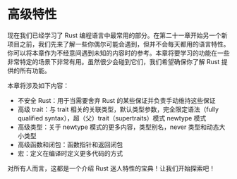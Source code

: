 # 高级特性

<!-- https://github.com/rust-lang/book/blob/main/src/ch20-00-advanced-features.md -->
<!-- commit 3a30e4c1fbe641afc066b3af9eb01dcdf5ed8b24 -->

现在我们已经学习了 Rust 编程语言中最常用的部分。在第二十一章开始另一个新项目之前，我们先来了解一些你偶尔可能会遇到，但并不会每天都用的语言特性。你可以将本章作为不经意间遇到未知的内容时的参考。本章将要学习的功能在一些非常特定的场景下非常有用。虽然很少会碰到它们，我们希望确保你了解 Rust 提供的所有功能。

本章将涉及如下内容：

* 不安全 Rust：用于当需要舍弃 Rust 的某些保证并负责手动维持这些保证
* 高级 trait：与 trait 相关的关联类型，默认类型参数，完全限定语法（fully qualified syntax），超（父）trait（supertraits）模式 newtype 模式
* 高级类型：关于 newtype 模式的更多内容，类型别名，never 类型和动态大小类型
* 高级函数和闭包：函数指针和返回闭包
* 宏：定义在编译时定义更多代码的方式

对所有人而言，这都是一个介绍 Rust 迷人特性的宝典！让我们开始探索吧！
